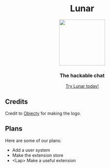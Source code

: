 <h1 align="center">Lunar</h1>
<p align="center">
  <img src="https://lunarchat.herokuapp.com/assets/lunar.png" height="150" width="150">
</p>
<h3 align="center">The hackable chat</h3>
<p align="center">
<a href="https://lunarchat.herokuapp.com/" align="center">Try Lunar today!</a>
</p>

## Credits

Credit to [Objecty](https://github.com/ObjectyGit) for making the logo.

## Plans

Here are some of our plans:

- Add a user system
- Make the extension store
- \<Lap> Make a useful extension
